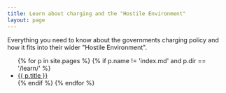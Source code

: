 ```yaml
---
title: Learn about charging and the "Hostile Environment"
layout: page
---
```


Everything you need to know about the governments charging policy and how it fits into their wider "Hostile Environment".

<ul>
  {% for p in site.pages %}
    {% if p.name != 'index.md' and p.dir == '/learn/' %}
      <li><a href="{{ p.url }}">{{ p.title }}</a></li>
    {% endif %}
  {% endfor %}
</ul>
